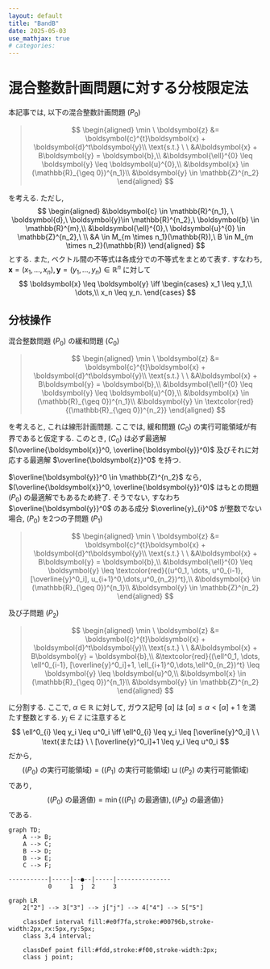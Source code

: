 ```yaml
---
layout: default
title: "BandB"
date: 2025-05-03
use_mathjax: true
# categories:
---
```


# 混合整数計画問題に対する分枝限定法

本記事では, 以下の混合整数計画問題 $(P_0)$

> $$
> \begin{aligned}
> \min \ \boldsymbol{z} &= \boldsymbol{c}^{t}\boldsymbol{x} + \boldsymbol{d}^t\boldsymbol{y}\\
> \text{s.t.} \ \ &A\boldsymbol{x} + B\boldsymbol{y} = \boldsymbol{b},\\
> &\boldsymbol{\ell}^{0} \leq \boldsymbol{y} \leq \boldsymbol{u}^{0},\\
> &\boldsymbol{x} \in (\mathbb{R}_{\geq 0})^{n_1}\\
> &\boldsymbol{y} \in \mathbb{Z}^{n_2}
> \end{aligned}
> $$

を考える. ただし, 
$$
\begin{aligned}
    &\boldsymbol{c} \in \mathbb{R}^{n_1}, \
    \boldsymbol{d},\  \boldsymbol{y}\in \mathbb{R}^{n_2},\ \boldsymbol{b} \in \mathbb{R}^{m},\\
    &\boldsymbol{\ell}^{0},\ \boldsymbol{u}^{0} \in \mathbb{Z}^{n_2},\
    \\
    &A \in M_{m \times n_1}(\mathbb{R}),\
    B \in M_{m \times n_2}(\mathbb{R})
\end{aligned}
$$
とする. また, ベクトル間の不等式は各成分での不等式をまとめて表す. すなわち, $\boldsymbol{x} = (x_1, \dots, x_n), \boldsymbol{y} = (y_1, \dots, y_n) \in \mathbb{R}^{n}$ に対して 
$$
    \boldsymbol{x} \leq \boldsymbol{y} 
    \iff \begin{cases}
        x_1 \leq y_1,\\
        \dots,\\
        x_n \leq y_n.
    \end{cases}
$$

## 分枝操作

混合整数問題 $(P_0)$ の緩和問題 $(C_0)$ 

> $$
> \begin{aligned}
> \min \ \boldsymbol{z} &= \boldsymbol{c}^{t}\boldsymbol{x} + \boldsymbol{d}^t\boldsymbol{y}\\
> \text{s.t.} \ \ &A\boldsymbol{x} + B\boldsymbol{y} = \boldsymbol{b},\\
> &\boldsymbol{\ell}^{0} \leq \boldsymbol{y} \leq \boldsymbol{u}^{0},\\
> &\boldsymbol{x} \in (\mathbb{R}_{\geq 0})^{n_1}\\
> &\boldsymbol{y} \in \textcolor{red}{(\mathbb{R}_{\geq 0})^{n_2}}
> \end{aligned}
> $$

を考えると, これは線形計画問題.
ここでは, 緩和問題 $(C_0)$ の実行可能領域が有界であると仮定する. 
このとき, $(C_0)$ は必ず最適解 $(\overline{\boldsymbol{x}}^0, \overline{\boldsymbol{y}}^0)$ 及びそれに対応する最適解 $\overline{\boldsymbol{z}}^0$ を持つ.

$\overline{\boldsymbol{y}}^0 \in \mathbb{Z}^{n_2}$ なら, $(\overline{\boldsymbol{x}}^0, \overline{\boldsymbol{y}}^0)$ はもとの問題 $(P_0)$ の最適解でもあるため終了. そうでない, すなわち $\overline{\boldsymbol{y}}^0$ のある成分 $\overline{y}_{i}^0$ が整数でない場合, $(P_0)$ を2つの子問題 $(P_1)$ 

> $$
> \begin{aligned}
> \min \ \boldsymbol{z} &= \boldsymbol{c}^{t}\boldsymbol{x} + \boldsymbol{d}^t\boldsymbol{y}\\
> \text{s.t.} \ \ &A\boldsymbol{x} + B\boldsymbol{y} = \boldsymbol{b},\\
> &\boldsymbol{\ell}^{0} \leq \boldsymbol{y} \leq \textcolor{red}{(u^0_1, \dots, u^0_{i-1}, [\overline{y}^0_i], u_{i+1}^0,\dots,u^0_{n_2})^t},\\
> &\boldsymbol{x} \in (\mathbb{R}_{\geq 0})^{n_1}\\
> &\boldsymbol{y} \in \mathbb{Z}^{n_2}
> \end{aligned}
> $$

及び子問題 $(P_2)$

> $$
> \begin{aligned}
> \min \ \boldsymbol{z} &= \boldsymbol{c}^{t}\boldsymbol{x} + \boldsymbol{d}^t\boldsymbol{y}\\
> \text{s.t.} \ \ &A\boldsymbol{x} + B\boldsymbol{y} = \boldsymbol{b},\\
> &\textcolor{red}{(\ell^0_1, \dots, \ell^0_{i-1}, [\overline{y}^0_i]+1, \ell_{i+1}^0,\dots,\ell^0_{n_2})^t} \leq \boldsymbol{y} \leq  \boldsymbol{u}^0,\\
> &\boldsymbol{x} \in (\mathbb{R}_{\geq 0})^{n_1}\\
> &\boldsymbol{y} \in \mathbb{Z}^{n_2}
> \end{aligned}
> $$

に分割する. ここで, $\alpha \in \mathbb{R}$ に対して, ガウス記号 $[\alpha]$ は $[\alpha] \leq \alpha < [\alpha] + 1$ を満たす整数とする. 
$y_i \in \mathbb{Z}$ に注意すると
$$
\ell^0_{i} \leq y_i \leq u^0_i \iff \ell^0_{i} \leq y_i \leq [\overline{y}^0_i] \ \ \text{または} \ \ [\overline{y}^0_i]+1 \leq y_i \leq u^0_i
$$
だから,
$$
(\text{$(P_0)$ の実行可能領域}) = (\text{$(P_1)$ の実行可能領域}) \sqcup (\text{$(P_2)$ の実行可能領域})
$$
であり, 
$$
(\text{$(P_0)$ の最適値}) = \min\left\{(\text{$(P_1)$ の最適値}), (\text{$(P_2)$ の最適値})\right\}
$$
である.











```mermaid
graph TD;
    A --> B;
    A --> C;
    B --> D;
    B --> E;
    C --> F;
```

```
-----------|-----|--●--|-----|---------------
           0     1  j  2     3
```

```mermaid
graph LR
    2["2"] --> 3["3"] --> j["j"] --> 4["4"] --> 5["5"]

    classDef interval fill:#e0f7fa,stroke:#00796b,stroke-width:2px,rx:5px,ry:5px;
    class 3,4 interval;

    classDef point fill:#fdd,stroke:#f00,stroke-width:2px;
    class j point;

```

<!-- 以下脚注 -->
<!-- [^1]: 連続変数のみを残すと線形計画問題となり, 単体法や内点法などある程度大規模な問題に対しても求解可能なアルゴリズムが利用できる.
[^2]: 本来, ここは $\min$ ではなく $\inf$ とするべきところだが, 簡単のため $\min$ を考える.  -->